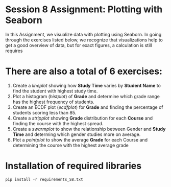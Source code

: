 # Session 8 Assignment: Plotting with Seaborn

In this Assignment, we visualize data with plotting using Seaborn. 
In going through the exercises listed below, we recognize that visualizations help to get a good overview of data, but for exact figures, a calculation is still requires

# There are also a total of 6 exercises:
1. Create a *lineplot* showing how **Study Time** varies by **Student Name** to find the student with highest study time.
2. Plot a histogram (*histplot*) of **Grade** and determine which grade range has the highest frequency of students.
3. Create an ECDF plot (*ecdfplot*) for **Grade** and finding the percentage of students scoring less than 85.
4. Create a *stripplot* showing **Grade** distribution for each **Course** and finding the course with the highest spread.
5. Create a *swarmplot* to show the relationship between Gender and **Study Time** and determing which gender studies more on average.
6. Plot a *pointplot* to show the average **Grade** for each Course and determining the course with the highest average grade

# Installation of required libraries
```
pip install -r requirements_S8.txt
```
